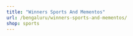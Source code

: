 ```yaml
---
title: "Winners Sports And Mementos"
url: /bengaluru/winners-sports-and-mementos/
shop: sports
---
```

